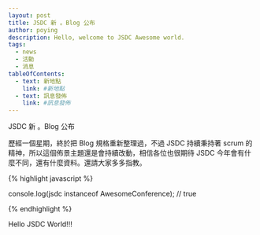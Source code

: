 ```yaml
---
layout: post
title: JSDC 新 。Blog 公布
author: poying
description: Hello, welcome to JSDC Awesome world.
tags:
  - news
  - 活動
  - 消息
tableOfContents:
  - text: 新地點
    link: #新地點
  - text: 訊息發佈
    link: #訊息發佈
---
```


JSDC 新 。Blog 公布

歷經一個星期，終於把 Blog 規格重新整理過，不過 JSDC 持續秉持著 scrum 的精神，所以這個佈景主題還是會持續改動，相信各位也很期待 JSDC 今年會有什麼不同，還有什麼資料。還請大家多多指教。

{% highlight javascript %}

console.log(jsdc instanceof AwesomeConference); // true

{% endhighlight %}

Hello JSDC World!!!
